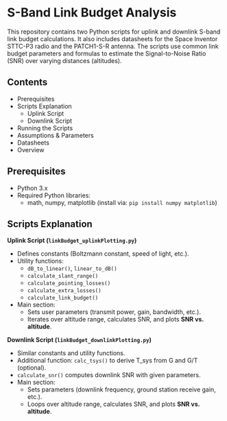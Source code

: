 S-Band Link Budget Analysis
===========================

This repository contains two Python scripts for uplink and downlink 
S-band link budget calculations. It also includes datasheets for the 
Space Inventor STTC-P3 radio and the PATCH1-S-R antenna. The scripts 
use common link budget parameters and formulas to estimate the 
Signal-to-Noise Ratio (SNR) over varying distances (altitudes).

Contents
--------
- Prerequisites
- Scripts Explanation
  - Uplink Script
  - Downlink Script
- Running the Scripts
- Assumptions & Parameters
- Datasheets
- Overview

Prerequisites
-------------
- Python 3.x
- Required Python libraries:
  - math, numpy, matplotlib (install via: `pip install numpy matplotlib`)

Scripts Explanation
-------------------

**Uplink Script (`linkBudget_uplinkPlotting.py`)**

- Defines constants (Boltzmann constant, speed of light, etc.).
- Utility functions:
  - `dB_to_linear()`, `linear_to_dB()`
  - `calculate_slant_range()`
  - `calculate_pointing_losses()`
  - `calculate_extra_losses()`
  - `calculate_link_budget()`
- Main section:
  - Sets user parameters (transmit power, gain, bandwidth, etc.).
  - Iterates over altitude range, calculates SNR, and plots **SNR vs. altitude**.

**Downlink Script (`linkBudget_downlinkPlotting.py`)**

- Similar constants and utility functions.
- Additional function: `calc_tsys()` to derive T_sys from G and G/T (optional).
- `calculate_snr()` computes downlink SNR with given parameters.
- Main section:
  - Sets parameters (downlink frequency, ground station receive gain, etc.).
  - Loops over altitude range, calculates SNR, and plots **SNR vs. altitude**.
